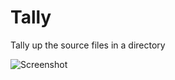 <p align="center">
   <h1 align="left">Tally</h3>
  <p align="left">Tally up the source files in a directory </p>
  <img  alt="Screenshot" src="https://github.com/ahmedsaheed/tally/assets/87912847/b7b53e3e-d302-4316-94b9-7030712d7bfa">
</p>
